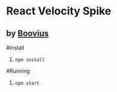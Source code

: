 React Velocity Spike
================================================

by [Boovius](https://github.com/boovius)
----------------------------------------

#Install

1. ```npm install```

#Running
1. ```npm start```

